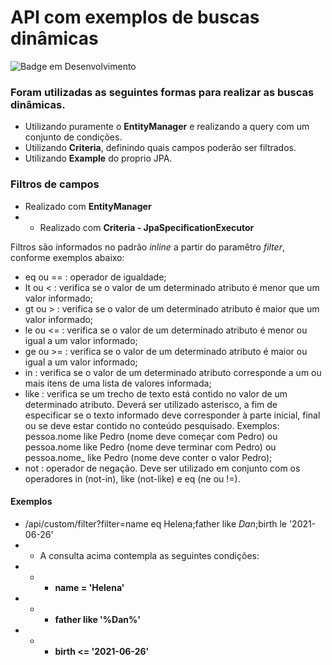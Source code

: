 # API com exemplos de buscas dinâmicas #

![Badge em Desenvolvimento](http://img.shields.io/static/v1?label=STATUS&message=EM%20DESENVOLVIMENTO&color=GREEN&style=for-the-badge)

### Foram utilizadas as seguintes formas para realizar as buscas dinâmicas. 
 - Utilizando puramente o **EntityManager** e realizando a query com um conjunto de condições. 
 - Utilizando **Criteria**, definindo quais campos poderão ser filtrados.
 - Utilizando **Example** do proprio JPA.

### Filtros de campos
 
 - Realizado com **EntityManager**
 - - Realizado com **Criteria - JpaSpecificationExecutor**

Filtros são informados no padrão *inline* a partir do paramêtro *filter*, conforme exemplos abaixo:
 
 - eq ou == : operador de igualdade;
 - lt ou < : verifica se o valor de um determinado atributo é menor que um valor informado;
 - gt ou > : verifica se o valor de um determinado atributo é maior que um valor informado;
 - le ou <= : verifica se o valor de um determinado atributo é menor ou igual a um valor informado;
 - ge ou >= : verifica se o valor de um determinado atributo é maior ou igual a um valor informado;
 - in : verifica se o valor de um determinado atributo corresponde a um ou mais itens de uma lista de valores informada;
 - like : verifica se um trecho de texto está contido no valor de um determinado atributo. Deverá ser utilizado asterisco, a fim de especificar se o texto informado deve corresponder à parte inicial, final ou se deve estar contido no conteúdo pesquisado. Exemplos: pessoa.nome like Pedro (nome deve começar com Pedro) ou pessoa.nome like Pedro (nome deve terminar com Pedro) ou pessoa.nome_ like Pedro (nome deve conter o valor Pedro);
 - not : operador de negação. Deve ser utilizado em conjunto com os operadores in (not-in), like (not-like) e eq (ne ou !=).

#### Exemplos
- /api/custom/filter?filter=name eq Helena;father like *Dan*;birth le '2021-06-26'
- - A consulta acima contempla as seguintes condições:
- - - **name = 'Helena'**
- - - **father like '%Dan%'**
- - - **birth <= '2021-06-26'**